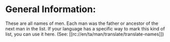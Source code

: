 # General Information: 

These are all names of men. Each man was the father or ancestor of the next man in the list. If your language has a specific way to mark this kind of list, you can use it here. (See: [[rc://en/ta/man/translate/translate-names]])

